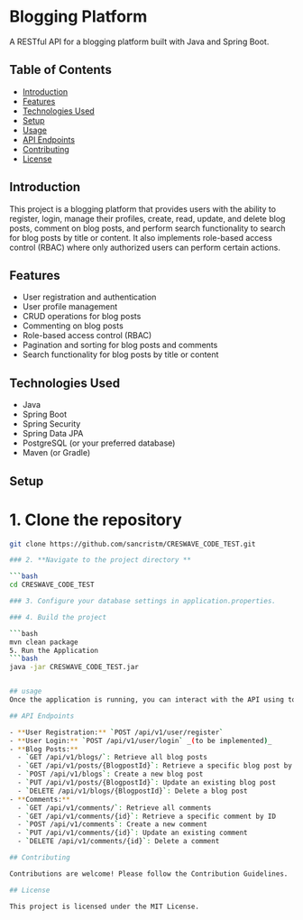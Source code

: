# Blogging Platform

A RESTful API for a blogging platform built with Java and Spring Boot.

## Table of Contents

- [Introduction](#introduction)
- [Features](#features)
- [Technologies Used](#technologies-used)
- [Setup](#setup)
- [Usage](#usage)
- [API Endpoints](#api-endpoints)
- [Contributing](#contributing)
- [License](#license)

## Introduction

This project is a blogging platform that provides users with the ability to register, login, manage their profiles, create, read, update, and delete blog posts, comment on blog posts, and perform search functionality to search for blog posts by title or content. It also implements role-based access control (RBAC) where only authorized users can perform certain actions.

## Features

- User registration and authentication
- User profile management
- CRUD operations for blog posts
- Commenting on blog posts
- Role-based access control (RBAC)
- Pagination and sorting for blog posts and comments
- Search functionality for blog posts by title or content

## Technologies Used

- Java
- Spring Boot
- Spring Security
- Spring Data JPA
- PostgreSQL (or your preferred database)
- Maven (or Gradle)

## Setup

# 1. Clone the repository

```bash
git clone https://github.com/sancristm/CRESWAVE_CODE_TEST.git

### 2. **Navigate to the project directory **

```bash
cd CRESWAVE_CODE_TEST

### 3. Configure your database settings in application.properties.

### 4. Build the project

```bash
mvn clean package
5. Run the Application
```bash
java -jar CRESWAVE_CODE_TEST.jar


## usage 
Once the application is running, you can interact with the API using tools like Postman or cURL. You can register users, login, create blog posts, comment on blog posts, etc. See the API Endpoints section for details on available endpoints and their usage.

## API Endpoints

- **User Registration:** `POST /api/v1/user/register`
- **User Login:** `POST /api/v1/user/login` _(to be implemented)_
- **Blog Posts:**
  - `GET /api/v1/blogs/`: Retrieve all blog posts
  - `GET /api/v1/posts/{BlogpostId}`: Retrieve a specific blog post by ID
  - `POST /api/v1/blogs`: Create a new blog post
  - `PUT /api/v1/posts/{BlogpostId}`: Update an existing blog post
  - `DELETE /api/v1/blogs/{BlogpostId}`: Delete a blog post
- **Comments:**
  - `GET /api/v1/comments/`: Retrieve all comments
  - `GET /api/v1/comments/{id}`: Retrieve a specific comment by ID
  - `POST /api/v1/comments`: Create a new comment
  - `PUT /api/v1/comments/{id}`: Update an existing comment
  - `DELETE /api/v1/comments/{id}`: Delete a comment

## Contributing

Contributions are welcome! Please follow the Contribution Guidelines.

## License

This project is licensed under the MIT License.


